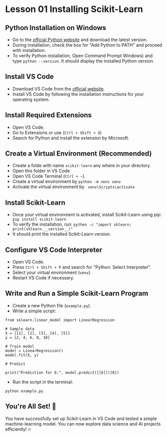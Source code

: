 # Lesson 01 Installing Scikit-Learn

## Python Installation on Windows
- Go to the [official Python website](https://www.python.org/downloads/windows/) and download the latest version.
- During installation, check the box for "Add Python to PATH" and proceed with installation.
- To verify Python installation, Open Command Prompt Windows) and type ```python --version```. It should display the installed Python version.

## Install VS Code
- Download VS Code from the [official website](https://code.visualstudio.com/download).
- Install VS Code by following the installation instructions for your operating system.

## Install Required Extensions
- Open VS Code.
- Go to Extensions or use (```Ctrl + Shift + X```)
- Search for Python and install the extension by Microsoft.

## Create a Virtual Environment (Recommended)
- Create a folde with name ```scikit-learn``` any where in your directory.
- Open this folder in VS Code
- Open VS Code Terminal (```Ctrl + ~```).
- Create a virtual environment by ```python -m venv venv```
- Activate the virtual environment by ``` venv\Scripts\activate```

## Install Scikit-Learn
- Once your virtual environment is activated, install Scikit-Learn using pip: ``` pip install scikit-learn```
- To verify the installation, run: ``` python -c "import sklearn; print(sklearn.__version__)" ```
- It should print the installed Scikit-Learn version.

## Configure VS Code Interpreter
- Open VS Code.
- Press ```Ctrl + Shift + P``` and search for "Python: Select Interpreter".
- Select your virtual environment (```venv```).
- Restart VS Code if necessary.

## Write and Run a Simple Scikit-Learn Program
- Create a new Python file (```example.py```).
- Write a simple script:

```
from sklearn.linear_model import LinearRegression

# Sample data
X = [[1], [2], [3], [4], [5]]
y = [2, 4, 6, 8, 10]

# Train model
model = LinearRegression()
model.fit(X, y)

# Predict

print("Prediction for 6:", model.predict([[6]])[0])
```

- Run the script in the terminal:
```
python example.py
```

## You're All Set! 🚀
You have successfully set up Scikit-Learn in VS Code and tested a simple machine-learning model. You can now explore data science and AI projects efficiently! 🔥



